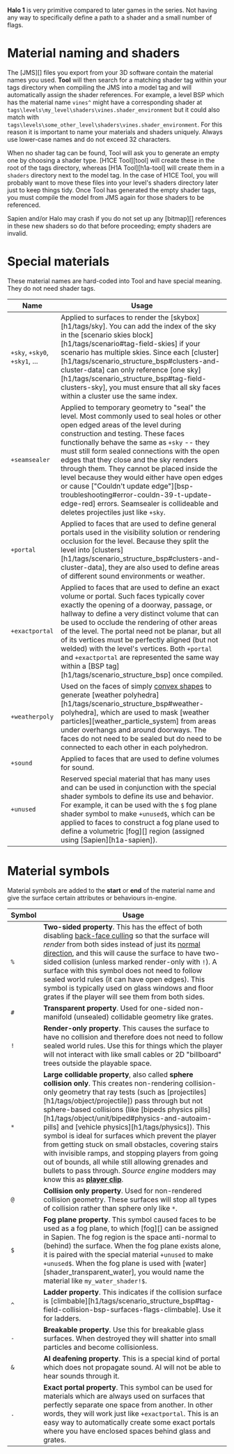 **Halo 1** is very primitive compared to later games in the series. Not having any way to specifically define a path to a shader and a small number of flags.

# Material naming and shaders
The [JMS][] files you export from your 3D software contain the material names you used. **Tool** will then search for a matching shader tag within your tags directory when compiling the JMS into a model tag and will automatically assign the shader references. For example, a level BSP which has the material name `vines^` might have a corresponding shader at `tags\levels\my_level\shaders\vines.shader_environment` but it could also match with `tags\levels\some_other_level\shaders\vines.shader_environment`. For this reason it is important to name your materials and shaders uniquely. Always use lower-case names and do not exceed 32 characters.

When no shader tag can be found, Tool will ask you to generate an empty one by choosing a shader type. [H1CE Tool][tool] will create these in the root of the tags directory, whereas [H1A Tool][h1a-tool] will create them in a `shaders` directory next to the model tag. In the case of H1CE Tool, you will probably want to move these files into your level's shaders directory later just to keep things tidy. Once Tool has generated the empty shader tags, you must compile the model from JMS again for those shaders to be referenced.

Sapien and/or Halo may crash if you do not set up any [bitmap][] references in these new shaders so do that before proceeding; empty shaders are invalid.

# Special materials
These material names are hard-coded into Tool and have special meaning. They do not need shader tags.

| Name | Usage
|------|------
| `+sky`, `+sky0`, `+sky1`, ... | Applied to surfaces to render the [skybox][h1/tags/sky]. You can add the index of the sky in the [scenario skies block][h1/tags/scenario#tag-field-skies] if your scenario has multiple skies. Since each [cluster][h1/tags/scenario_structure_bsp#clusters-and-cluster-data] can only reference [one sky][h1/tags/scenario_structure_bsp#tag-field-clusters-sky], you must ensure that all sky faces within a cluster use the same index.
| `+seamsealer` | Applied to temporary geometry to "seal" the level. Most commonly used to seal holes or other open edged areas of the level during construction and testing. These faces functionally behave the same as `+sky` -- they must still form sealed connections with the open edges that they close and the sky renders through them. They cannot be placed inside the level because they would either have open edges or cause ["Couldn't update edge"][bsp-troubleshooting#error-couldn-39-t-update-edge-red] errors. Seamsealer is collideable and deletes projectiles just like `+sky`.
| `+portal` | Applied to faces that are used to define general portals used in the visibility solution or rendering occlusion for the level. Because they split the level into [clusters][h1/tags/scenario_structure_bsp#clusters-and-cluster-data], they are also used to define areas of different sound environments or weather.
| `+exactportal` | Applied to faces that are used to define an exact volume or portal. Such faces typically cover exactly the opening of a doorway, passage, or hallway to define a very distinct volume that can be used to occlude the rendering of other areas of the level. The portal need not be planar, but all of its vertices must be perfectly aligned (but not welded) with the level's vertices. Both `+portal` and `+exactportal` are represented the same way within a [BSP tag][h1/tags/scenario_structure_bsp] once compiled.
| `+weatherpoly` | Used on the faces of simply [convex shapes](https://en.wikipedia.org/wiki/Polyhedron#Convex_polyhedra) to generate [weather polyhedra][h1/tags/scenario_structure_bsp#weather-polyhedra], which are used to mask [weather particles][weather_particle_system] from areas under overhangs and around doorways. The faces do not need to be sealed but do need to be connected to each other in each polyhedron.
| `+sound` | Applied to faces that are used to define volumes for sound.
| `+unused` | Reserved special material that has many uses and can be used in conjunction with the special shader symbols to define its use and behavior. For example, it can be used with the `$` fog plane shader symbol to make `+unused$`, which can be applied to faces to construct a fog plane used to define a volumetric [fog][] region (assigned using [Sapien][h1a-sapien]).

# Material symbols
Material symbols are added to the **start** or **end** of the material name and give the surface certain attributes or behaviours in-engine.

| Symbol | Usage
|--------|------
| `%` | **Two-sided property**. This has the effect of both disabling [back-face culling](https://en.wikipedia.org/wiki/Back-face_culling) so that the surface will _render_ from both sides instead of just its [normal direction](https://en.wikipedia.org/wiki/Normal_(geometry)), and this will cause the surface to have two-sided collision (unless marked render-only with `!`). A surface with this symbol does not need to follow sealed world rules (it can have open edges). This symbol is typically used on glass windows and floor grates if the player will see them from both sides.
| `#` | **Transparent property**. Used for one-sided non-manifold (unsealed) collidable geometry like grates.
| `!` | **Render-only property**. This causes the surface to have no collision and therefore does not need to follow sealed world rules. Use this for things which the player will not interact with like small cables or 2D "billboard" trees outside the playable space.
| `*` | **Large collidable property**, also called **sphere collision only**. This creates non-rendering collision-only geometry that ray tests (such as [projectiles][h1/tags/object/projectile]) pass through but not sphere-based collisions (like [bipeds physics pills][h1/tags/object/unit/biped#physics-and-autoaim-pills] and [vehicle physics][h1/tags/physics]). This symbol is ideal for surfaces which prevent the player from getting stuck on small obstacles, covering stairs with invisible ramps, and stopping players from going out of bounds, all while still allowing grenades and bullets to pass through. _Source engine_ modders may know this as **[player clip](https://developer.valvesoftware.com/wiki/Tool_textures#Clips)**.
| `@` | **Collision only property**. Used for non-rendered collision geometry. These surfaces will stop all types of collision rather than sphere only like `*`.
| `$` | **Fog plane property**. This symbol caused faces to be used as a fog plane, to which [fog][] can be assigned in Sapien. The fog region is the space anti-normal to (behind) the surface. When the fog plane exists alone, it is paired with the special material `+unused` to make `+unused$`. When the fog plane is used with [water][shader_transparent_water], you would name the material like `my_water_shader!$`.
| `^` | **Ladder property**. This indicates if the collision surface is [climbable][h1/tags/scenario_structure_bsp#tag-field-collision-bsp-surfaces-flags-climbable]. Use it for ladders.
| `-` | **Breakable property**. Use this for breakable glass surfaces. When destroyed they will shatter into small particles and become collisionless.
| `&` | **AI deafening property**. This is a special kind of portal which does not propagate sound. AI will not be able to hear sounds through it.
| `.` | **Exact portal property**. This symbol can be used for materials which are always used on surfaces that perfectly separate one space from another. In other words, they will work just like `+exactportal`. This is an easy way to automatically create some exact portals where you have enclosed spaces behind glass and grates.
